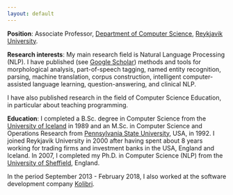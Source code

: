 ```yaml
---
layout: default
---
```


<b>Position</b>: Associate Professor, <a href="http://en.ru.is/CS/" target="_blank">Department of Computer Science</a>, <a href="http://en.ru.is/" target="_blank">Reykjavik University</a>.
<p>
<b>Research interests</b>: My main research field is Natural Language Processing (NLP). I have published (see <a href="https://scholar.google.is/citations?user=QwLbmpUAAAAJ&hl=en" target="_blank">Google Scholar</a>) methods and tools for morphological
analysis, part-of-speech tagging, named entity recognition, parsing, machine translation, corpus construction,
intelligent computer-assisted language learning, question-answering, and clinical NLP.
<p>
I have also published research in the field of Computer Science Education, in particular about teaching programming.
<p>

<b>Education</b>: I completed a B.Sc. degree in Computer Science from the <a href="http://english.hi.is/" target="_blank">University of Iceland</a> in 1989 and an M.Sc. in Computer Science and Operations Research from <a href="http://www.psu.edu/" target="_blank">Pennsylvania State University</a>, USA, in 1992.
I joined Reykjavik University in 2000 after having spent about 8 years working for trading firms and investment banks in the USA, England and Iceland.
In 2007, I completed my Ph.D. in Computer Science (NLP) from the <a href="http://nlp.shef.ac.uk/" target="_blank">University of Sheffield</a>, England.

<p>
In the period September 2013 - February 2018, I also worked at the software development company <a href="http://www.kolibri.is" target="_blank">Kolibri</a>.
